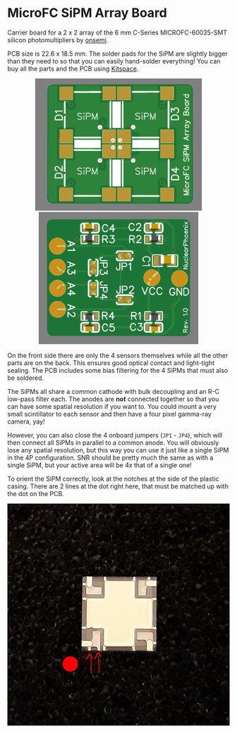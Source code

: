 # MicroFC SiPM Array Board

Carrier board for a 2 x 2 array of the 6 mm C-Series MICROFC-60035-SMT silicon photomultipliers by [onsemi](https://www.onsemi.com/pdf/datasheet/microc-series-d.pdf).

PCB size is 22.6 x 18.5 mm. The solder pads for the SiPM are slightly bigger than they need to so that you can easily hand-solder everything! You can buy all the parts and the PCB using [Kitspace](https://kitspace.org/boards/github.com/opengammaproject/MicroFC-SiPM-Array-Board/).

<p align="center">
  <img alt="Front Side PCB" title="Front Side PCB" src="docs/sipm1.png" height="300px">
  <img alt="Back Side PCB" title="Back Side PCB" src="docs/sipm2.png" height="300px">
</p>

On the front side there are only the 4 sensors themselves while all the other parts are on the back. This ensures good optical contact and light-tight sealing. The PCB includes some bias filtering for the 4 SiPMs that must also be soldered.

The SiPMs all share a common cathode with bulk decoupling and an R-C low-pass filter each. The anodes are **not** connected together so that you can have some spatial resolution if you want to. You could mount a very small scintillator to each sensor and then have a four pixel gamma-ray camera, yay! 

However, you can also close the 4 onboard jumpers (`JP1` - `JP4`), which will then connect all SiPMs in parallel to a common anode. You will obviously lose any spatial resolution, but this way you can use it just like a single SiPM in the 4P configuration. SNR should be pretty much the same as with a single SiPM, but your active area will be 4x that of a single one!

To orient the SiPM correctly, look at the notches at the side of the plastic casing. There are 2 lines at the dot right here, that must be matched up with the dot on the PCB.

![SiPM Orientation](docs/SiPM-orientation.jpg)
